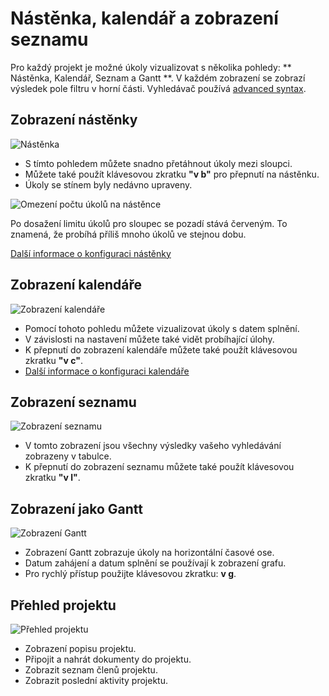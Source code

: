 Nástěnka, kalendář a zobrazení seznamu
==============================

Pro každý projekt je možné úkoly vizualizovat s několika pohledy: ** Nástěnka, Kalendář, Seznam a Gantt **.
V každém zobrazení se zobrazí výsledek pole filtru v horní části.
Vyhledávač používá [advanced syntax](search.markdown).

Zobrazení nástěnky
-----------------

![Nástěnka](screenshots/board-view.png)

- S tímto pohledem můžete snadno přetáhnout úkoly mezi sloupci.
- Můžete také použít klávesovou zkratku **"v b"** pro přepnutí na nástěnku.
- Úkoly se stínem byly nedávno upraveny.

![Omezení počtu úkolů na nástěnce](screenshots/board-task-limit.png)

Po dosažení limitu úkolů pro sloupec se pozadí stává červeným. To znamená, že probíhá příliš mnoho úkolů ve stejnou dobu.

[Další informace o konfiguraci nástěnky](board-configuration.markdown)

Zobrazení kalendáře
--------------

![Zobrazení kalendáře](screenshots/calendar-view.png)

- Pomocí tohoto pohledu můžete vizualizovat úkoly s datem splnění.
- V závislosti na nastavení můžete také vidět probíhající úlohy.
- K přepnutí do zobrazení kalendáře můžete také použít klávesovou zkratku **"v c"**.
- [Další informace o konfiguraci kalendáře](calendar-configuration.markdown)

Zobrazení seznamu
---------

![Zobrazení seznamu](screenshots/list-view.png)

- V tomto zobrazení jsou všechny výsledky vašeho vyhledávání zobrazeny v tabulce.
- K přepnutí do zobrazení seznamu můžete také použít klávesovou zkratku **"v l"**.

Zobrazení jako Gantt
-----------------

![Zobrazení Gantt](screenshots/gantt-view.png)

- Zobrazení Gantt zobrazuje úkoly na horizontální časové ose.
- Datum zahájení a datum splnění se používají k zobrazení grafu.
- Pro rychlý přístup použijte klávesovou zkratku: **v g**.

Přehled projektu
----------------

![Přehled projektu](screenshots/project-view.png)

- Zobrazení popisu projektu.
- Připojit a nahrát dokumenty do projektu.
- Zobrazit seznam členů projektu.
- Zobrazit poslední aktivity projektu.